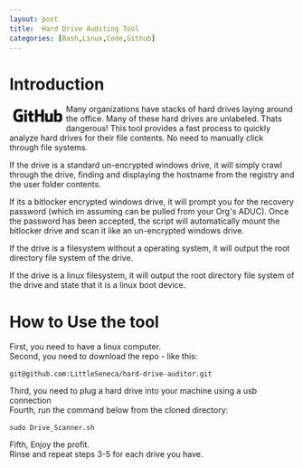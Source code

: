 ```yaml
---
layout: post
title:  Hard Drive Auditing Tool
categories: [Bash,Linux,Code,Github]
---
```


# Introduction
<img align="left" src="/images/GitHub_Logo.png" width="100">Many organizations have stacks of hard drives laying around the office.
Many of these hard drives are unlabeled. Thats dangerous!
This tool provides a fast process to quickly analyze hard drives 
for their file contents. No need to manually click through file systems.

If the drive is a standard un-encrypted windows drive, it will simply crawl 
through the drive, finding and displaying the hostname from the registry 
and the user folder contents.

If its a bitlocker encrypted windows drive, it will prompt you for the recovery
password (which im assuming can be pulled from your Org's ADUC). Once the 
password has been accepted, the script will automatically mount the bitlocker 
drive and scan it like an un-encrypted windows drive. 

If the drive is a filesystem without a operating system, it will output the 
root directory file system of the drive. 

If the drive is a linux filesystem, it will output the root directory file
system of the drive and state that it is a linux boot device. 

# How to Use the tool
First, you need to have a linux computer. <br/>
Second, you need to download the repo - like this:

    git@github.com:LittleSeneca/hard-drive-auditor.git

Third, you need to plug a hard drive into your machine using a usb connection <br/>
Fourth, run the command below from the cloned directory:

    sudo Drive_Scanner.sh

Fifth, Enjoy the profit. <br/>
Rinse and repeat steps 3-5 for each drive you have.

```
